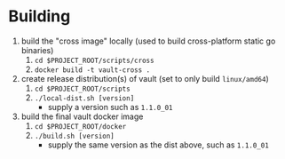 # Building

1. build the "cross image" locally (used to build cross-platform static go binaries)
   1. `cd $PROJECT_ROOT/scripts/cross`
   1. `docker build -t vault-cross .`
1. create release distribution(s) of vault (set to only build `linux/amd64`)
   1. `cd $PROJECT_ROOT/scripts`
   1. `./local-dist.sh [version]`
      * supply a version such as `1.1.0_01`
1. build the final vault docker image
   1. `cd $PROJECT_ROOT/docker`
   1. `./build.sh [version]`
      * supply the same version as the dist above, such as `1.1.0_01`
